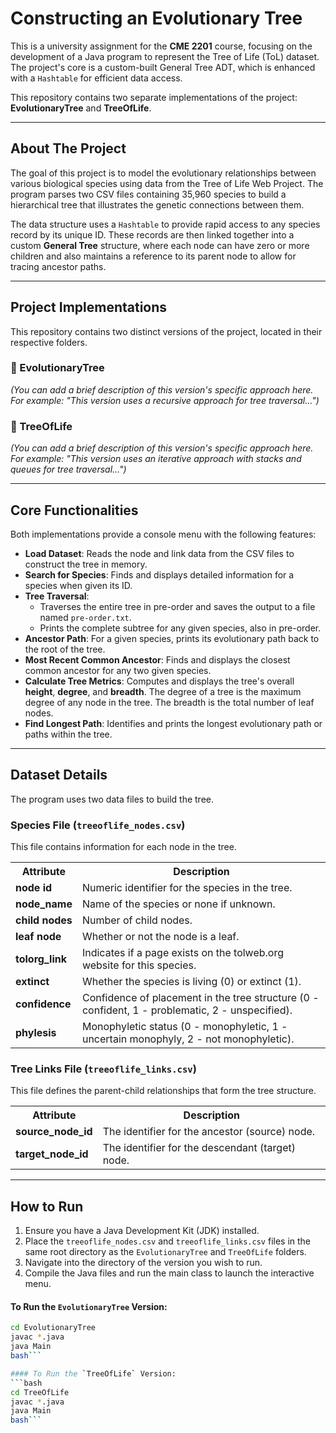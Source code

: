 # Constructing an Evolutionary Tree

This is a university assignment for the **CME 2201** course, focusing on the development of a Java program to represent the Tree of Life (ToL) dataset. The project's core is a custom-built General Tree ADT, which is enhanced with a `Hashtable` for efficient data access.

This repository contains two separate implementations of the project: **EvolutionaryTree** and **TreeOfLife**.

---
## About The Project

The goal of this project is to model the evolutionary relationships between various biological species using data from the Tree of Life Web Project. The program parses two CSV files containing 35,960 species to build a hierarchical tree that illustrates the genetic connections between them.

The data structure uses a `Hashtable` to provide rapid access to any species record by its unique ID. These records are then linked together into a custom **General Tree** structure, where each node can have zero or more children and also maintains a reference to its parent node to allow for tracing ancestor paths.



---
## Project Implementations

This repository contains two distinct versions of the project, located in their respective folders.

### 📁 EvolutionaryTree
*(You can add a brief description of this version's specific approach here. For example: "This version uses a recursive approach for tree traversal...")*

### 📁 TreeOfLife
*(You can add a brief description of this version's specific approach here. For example: "This version uses an iterative approach with stacks and queues for tree traversal...")*

---
## Core Functionalities

Both implementations provide a console menu with the following features:

* **Load Dataset**: Reads the node and link data from the CSV files to construct the tree in memory.
* **Search for Species**: Finds and displays detailed information for a species when given its ID.
* **Tree Traversal**:
    * Traverses the entire tree in pre-order and saves the output to a file named `pre-order.txt`.
    * Prints the complete subtree for any given species, also in pre-order.
* **Ancestor Path**: For a given species, prints its evolutionary path back to the root of the tree.
* **Most Recent Common Ancestor**: Finds and displays the closest common ancestor for any two given species.
* **Calculate Tree Metrics**: Computes and displays the tree's overall **height**, **degree**, and **breadth**. The degree of a tree is the maximum degree of any node in the tree. The breadth is the total number of leaf nodes.
* **Find Longest Path**: Identifies and prints the longest evolutionary path or paths within the tree.

---
## Dataset Details

The program uses two data files to build the tree.

### Species File (`treeoflife_nodes.csv`)
This file contains information for each node in the tree.

<table>
  <tr>
    <th>Attribute</th>
    <th>Description</th>
  </tr>
  <tr>
    <td><b>node id</b></td>
    <td>Numeric identifier for the species in the tree.</td>
  </tr>
  <tr>
    <td><b>node_name</b></td>
    <td>Name of the species or none if unknown.</td>
  </tr>
  <tr>
    <td><b>child nodes</b></td>
    <td>Number of child nodes.</td>
  </tr>
  <tr>
    <td><b>leaf node</b></td>
    <td>Whether or not the node is a leaf.</td>
  </tr>
    <tr>
    <td><b>tolorg_link</b></td>
    <td>Indicates if a page exists on the tolweb.org website for this species.</td>
  </tr>
  <tr>
    <td><b>extinct</b></td>
    <td>Whether the species is living (0) or extinct (1).</td>
  </tr>
  <tr>
    <td><b>confidence</b></td>
    <td>Confidence of placement in the tree structure (0 - confident, 1 - problematic, 2 - unspecified).</td>
  </tr>
  <tr>
    <td><b>phylesis</b></td>
    <td>Monophyletic status (0 - monophyletic, 1 - uncertain monophyly, 2 - not monophyletic).</td>
  </tr>
</table>

### Tree Links File (`treeoflife_links.csv`)
This file defines the parent-child relationships that form the tree structure.

<table>
  <tr>
    <th>Attribute</th>
    <th>Description</th>
  </tr>
  <tr>
    <td><b>source_node_id</b></td>
    <td>The identifier for the ancestor (source) node.</td>
  </tr>
  <tr>
    <td><b>target_node_id</b></td>
    <td>The identifier for the descendant (target) node.</td>
  </tr>
</table>

---
## How to Run

1.  Ensure you have a Java Development Kit (JDK) installed.
2.  Place the `treeoflife_nodes.csv` and `treeoflife_links.csv` files in the same root directory as the `EvolutionaryTree` and `TreeOfLife` folders.
3.  Navigate into the directory of the version you wish to run.
4.  Compile the Java files and run the main class to launch the interactive menu.

#### To Run the `EvolutionaryTree` Version:
```bash
cd EvolutionaryTree
javac *.java
java Main
bash```

#### To Run the `TreeOfLife` Version:
```bash
cd TreeOfLife
javac *.java
java Main
bash```
